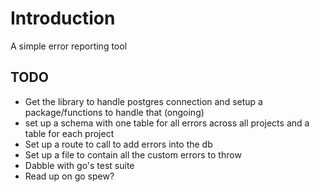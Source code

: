# Introduction
A simple error reporting tool

## TODO
* Get the library to handle postgres connection and setup a package/functions to handle that (ongoing)
* set up a schema with one table for all errors across all projects and a table for each project
* Set up a route to call to add errors into the db
* Set up a file to contain all the custom errors to throw
* Dabble with go's test suite
* Read up on go spew?